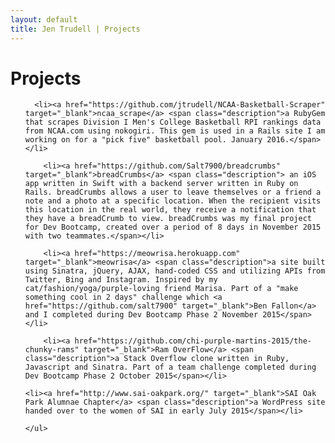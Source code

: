 ```yaml
---
layout: default
title: Jen Trudell | Projects
---
```


<div class="post">
	<h1 class="pageTitle">Projects</h1>
	<p class="intro"></p>
	<ul>

	  <li><a href="https://github.com/jtrudell/NCAA-Basketball-Scraper" target="_blank">ncaa_scrape</a> <span class="description">a RubyGem that scrapes Division I Men's College Basketball RPI rankings data from NCAA.com using nokogiri. This gem is used in a Rails site I am working on for a "pick five" basketball pool. January 2016.</span></li>

		<li><a href="https://github.com/Salt7900/breadcrumbs" target="_blank">breadCrumbs</a> <span class="description"> an iOS app written in Swift with a backend server written in Ruby on Rails. breadCrumbs allows a user to leave themselves or a friend a note and a photo at a specific location. When the recipient visits this location in the real world, they receive a notification that they have a breadCrumb to view. breadCrumbs was my final project for Dev Bootcamp, created over a period of 8 days in November 2015 with two teammates.</span></li>

		<li><a href="https://meowrisa.herokuapp.com" target="_blank">meowrisa</a> <span class="description">a site built using Sinatra, jQuery, AJAX, hand-coded CSS and utilizing APIs from Twitter, Bing and Instagram. Inspired by my cat/fashion/yoga/purple-loving friend Marisa. Part of a "make something cool in 2 days" challenge which <a href="https://github.com/salt7900" target="_blank">Ben Fallon</a> and I completed during Dev Bootcamp Phase 2 November 2015</span></li>

		<li><a href="https://github.com/chi-purple-martins-2015/the-chunky-rams" target="_blank">Ram OverFlow</a> <span class="description">a Stack Overflow clone written in Ruby, Javascript and Sinatra. Part of a team challenge completed during Dev Bootcamp Phase 2 October 2015</span></li>

    <li><a href="http://www.sai-oakpark.org/" target="_blank">SAI Oak Park Alumnae Chapter</a> <span class="description">a WordPress site handed over to the women of SAI in early July 2015</span></li>

  	</ul>
</div>
